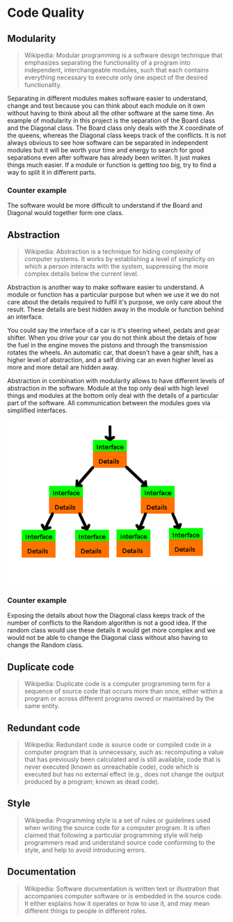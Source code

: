 # Code Quality

## Modularity

> Wikipedia: Modular programming is a software design technique that
> emphasizes separating the functionality of a program into independent,
> interchangeable modules, such that each contains everything necessary
> to execute only one aspect of the desired functionality.

Separating in different modules makes software easier to understand,
change and test because you can think about each module on it own
without having to think about all the other software at the same
time. An example of modularity in this project is the separation of
the Board class and the Diagonal class. The Board class only deals
with the X coordinate of the queens, whereas the Diagonal class keeps
track of the conflicts. It is not always obvious to see how software
can be separated in independent modules but it will be worth your time
and energy to search for good separations even after software has
already been written. It just makes things much easier. If a module or
function is getting too big, try to find a way to split it in different
parts.

### Counter example

The software would be more difficult to understand
if the Board and Diagonal would together form one class.

## Abstraction

> Wikipedia: Abstraction is a technique for hiding complexity of
> computer systems. It works by establishing a level of simplicity on
> which a person interacts with the system, suppressing the more complex
> details below the current level.

Abstraction is another way to make software easier to understand. A
module or function has a particular purpose but when we use it we do
not care about the details required to fulfil it's purpose, we only
care about the result. These details are best hidden away in the
module or function behind an interface.

You could say the interface of a car is it's steering wheel, pedals
and gear shifter. When you drive your car you do not think about the
detais of how the fuel in the engine moves the pistons and through the
transmission rotates the wheels. An automatic car, that doesn't have a
gear shift, has a higher level of abstraction, and a self driving car
an even higher level as more and more detail are hidden away.

Abstraction in combination with modularity allows to have different
levels of abstraction in the software. Module at the top only deal
with high level things and modules at the bottom only deal with the
details of a particular part of the software. All communication
between the modules goes via simplified interfaces.

<img src="https://github.com/bterwijn/NQueens/blob/master/docs/AbstractionHierarchy.png">

### Counter example

Exposing the details about how the Diagonal class keeps track of the
number of conflicts to the Random algorithm is not a good idea. If the
random class would use these details it would get more complex and we
would not be able to change the Diagonal class without also having to
change the Random class.

## Duplicate code

> Wikipedia: Duplicate code is a computer programming term for a
> sequence of source code that occurs more than once, either within a
> program or across different programs owned or maintained by the same
> entity.

## Redundant code

> Wikipedia: Redundant code is source code or compiled code in a
> computer program that is unnecessary, such as: recomputing a value
> that has previously been calculated and is still available, code that
> is never executed (known as unreachable code), code which is executed
> but has no external effect (e.g., does not change the output produced
> by a program; known as dead code).

## Style

> Wikipedia: Programming style is a set of rules or guidelines used when
> writing the source code for a computer program. It is often claimed
> that following a particular programming style will help programmers
> read and understand source code conforming to the style, and help to
> avoid introducing errors.

## Documentation

> Wikipedia: Software documentation is written text or illustration that
> accompanies computer software or is embedded in the source code. It
> either explains how it operates or how to use it, and may mean
> different things to people in different roles.
